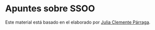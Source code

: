 # Apuntes sobre SSOO

Este material está basado en el elaborado por [Julia Clemente Párraga](https://github.com/JuliaClementeP).
